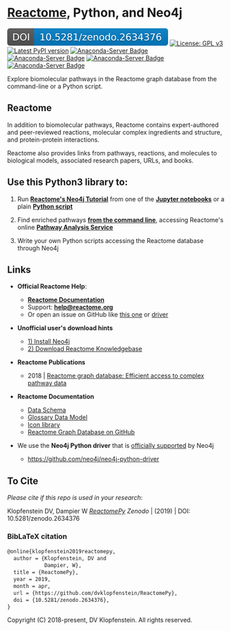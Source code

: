 # [Reactome](https://reactome.org/), Python, and Neo4j
[![DOI](doc/images/badge_zenodo.2634376.svg)](https://doi.org/10.5281/zenodo.2634377)
[![License: GPL v3](https://img.shields.io/badge/License-GPLv3-blue.svg)](https://www.gnu.org/licenses/gpl-3.0)
[![Latest PyPI version](https://img.shields.io/pypi/v/ReactomePy.svg)](https://pypi.python.org/pypi/ReactomePy)
[![Anaconda-Server Badge](https://anaconda.org/dvklopfenstein/reactomepy/badges/version.svg)](https://anaconda.org/dvklopfenstein/reactomepy)
[![Anaconda-Server Badge](https://anaconda.org/dvklopfenstein/reactomepy/badges/latest_release_date.svg)](https://anaconda.org/dvklopfenstein/reactomepy)
[![Anaconda-Server Badge](https://anaconda.org/dvklopfenstein/reactomepy/badges/platforms.svg)](https://anaconda.org/dvklopfenstein/reactomepy)
[![Anaconda-Server Badge](https://anaconda.org/dvklopfenstein/reactomepy/badges/installer/conda.svg)](https://conda.anaconda.org/dvklopfenstein)

Explore biomolecular pathways in the Reactome graph database from the command-line or a Python script.    

## Reactome

In addition to biomolecular pathways,
Reactome contains 
expert-authored and peer-reviewed
reactions, 
molecular complex ingredients and structure, and
protein-protein interactions.

Reactome also provides links from pathways, reactions, and molecules to 
biological models, associated research papers, URLs, and books.


## Use this Python3 library to:

  1) Run [**Reactome's Neo4j Tutorial**](https://reactome.org/dev/graph-database/extract-participating-molecules)
     from one of the [**Jupyter notebooks**](/notebooks/tutorial/README.md)
     or a plain [**Python script**](/src/bin_neo4j/tutorial)

  2) Find enriched pathways
     [**from the command line**](/doc/md/README_analyses.md),
     accessing Reactome's online
     [**Pathway Analysis Service**](https://reactome.org/AnalysisService/) 

  3) Write your own Python scripts accessing the Reactome database through Neo4j


## Links
  * **Official Reactome Help**:
    * [**Reactome Documentation**](https://reactome.org/dev/graph-database)    
    * Support: **help@reactome.org**
    * Or open an issue on GitHub like [this one](https://github.com/neo4j/neo4j/issues/12408) or [driver](https://github.com/neo4j/neo4j-python-driver/issues/365)

  * **Unofficial user's download hints**
    * [1) Install Neo4j](/doc/md/README_install_neo4j.md)    
    * [2) Download Reactome Knowledgebase](/doc/md/README_download_hints.md)   
  * **Reactome Publications**
    * 2018 | [Reactome graph database: Efficient access to complex pathway data](https://journals.plos.org/ploscompbiol/article?rev=2&id=10.1371/journal.pcbi.1005968)
  * **Reactome Documentation**    
    * [Data Schema](https://reactome.org/content/schema/DatabaseObject)    
    * [Glossary Data Model](http://wiki.reactome.org/index.php/Glossary_Data_Model)    
    * [Icon library](https://reactome.org/icon-lib)    
    * [Reactome Graph Database on GitHub](https://github.com/reactome/graph-core)    

  * We use the **Neo4j Python driver** that is [officially supported](https://neo4j.com/developer/python) by Neo4j
    * https://github.com/neo4j/neo4j-python-driver

## To Cite

_Please cite if this repo is used in your research_:

Klopfenstein DV, Dampier W [_ReactomePy_](https://doi.org/10.5281/zenodo.2634376)
_Zenodo_ | (2019) | DOI: 10.5281/zenodo.2634376

### BibLaTeX citation

```
@online{klopfenstein2019reactomepy,
  author = {Klopfenstein, DV and 
            Dampier, W},
  title = {ReactomePy},
  year = 2019,
  month = apr,
  url = {https://github.com/dvklopfenstein/ReactomePy},
  doi = {10.5281/zenodo.2634376},
}
```

Copyright (C) 2018-present, DV Klopfenstein. All rights reserved.
